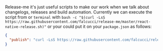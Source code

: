 Release-me it's just useful scripts to make our work when we talk about changelogs, releases and build automation. Currently we can execute the script from or `terminal` with `bash -c "$(curl -LsS https://raw.githubusercontent.com/falcucci/release-me/master/react-native-release.sh)"` or your could put it on your `package.json` as follows:
```json
{
  "publish": "curl -LsS https://raw.githubusercontent.com/falcucci/release-me/master/react-native-release.sh | bash -s"`
}
```

